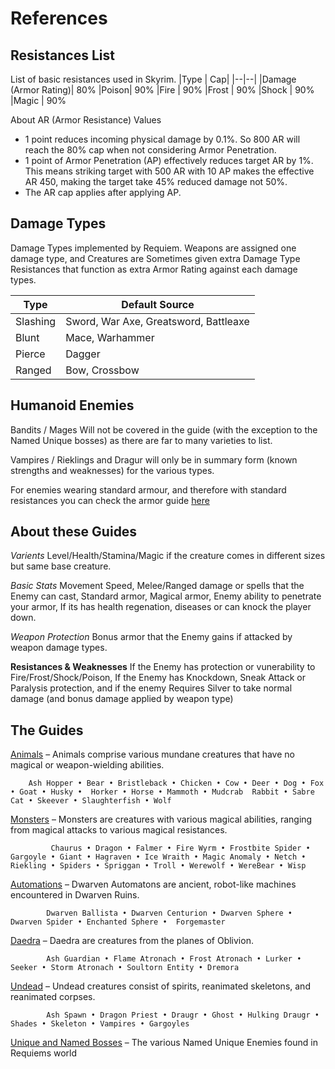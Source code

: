 # References

## Resistances List

List of basic resistances used in Skyrim.
|Type 	|	Cap|
|--|--|
|Damage (Armor Rating)| 	 	80%
|Poison| 	 	90%
|Fire  |	 	90%
|Frost |	 	90%
|Shock |	 	90%
|Magic |	 	90%

About AR (Armor Resistance) Values
  -  1 point reduces incoming physical damage by 0.1%. So 800 AR will reach the 80% cap when not considering Armor Penetration.
  -  1 point of Armor Penetration (AP) effectively reduces target AR by 1%. This means striking target with 500 AR with 10 AP makes the effective AR 450, making the target take 45% reduced damage not 50%.
  -  The AR cap applies after applying AP.

 
## Damage Types

Damage Types implemented by Requiem. Weapons are assigned one damage type, and Creatures are Sometimes given extra Damage Type Resistances that function as extra Armor Rating against each damage types.

|Type |	Default Source |
|--|--|
|Slashing |Sword, War Axe, Greatsword, Battleaxe
|Blunt 	|Mace, Warhammer
|Pierce |Dagger
|Ranged |Bow, Crossbow

## Humanoid Enemies 
Bandits / Mages Will not be covered in the guide (with the exception to the Named Unique bosses) as there are far to many varieties to list.

Vampires / Rieklings and Dragur will only be in summary form (known strengths and weaknesses) for the various types.

For enemies wearing standard armour, and therefore with standard resistances you can check the armor guide [here](https://docs.google.com/spreadsheets/d/1zGVErJigPePGmMetQRBgdFgfFEbFU2R_ymiNzGP9Y78/edit#gid=0) 

## About these Guides

*Varients*
Level/Health/Stamina/Magic if the creature comes in different sizes but same base creature. 

*Basic Stats*
Movement Speed, Melee/Ranged damage or spells that the Enemy can cast, Standard armor, Magical armor, Enemy ability to penetrate your armor, If its has health regenation, diseases or can knock the player down.

*Weapon Protection*
Bonus armor that the Enemy gains if attacked by weapon damage types.
 
**Resistances & Weaknesses**
If the Enemy has protection or vunerability to Fire/Frost/Shock/Poison, If the Enemy has Knockdown, Sneak Attack or Paralysis protection, and if the enemy Requires Silver to take normal damage (and bonus damage applied by weapon type)

## The Guides

[Animals](https://github.com/Wildlander-mod/Support/blob/master/Docs/EnemyAnimals.md) – Animals comprise various mundane creatures that have no magical or weapon-wielding abilities.

        Ash Hopper • Bear • Bristleback • Chicken • Cow • Deer • Dog • Fox • Goat • Husky •  Horker • Horse • Mammoth • Mudcrab  Rabbit • Sabre Cat • Skeever • Slaughterfish • Wolf

[Monsters](https://github.com/Wildlander-mod/Support/blob/master/Docs/EnemyMonsters.md) – Monsters are creatures with various magical abilities, ranging from magical attacks to various magical resistances.

             Chaurus • Dragon • Falmer • Fire Wyrm • Frostbite Spider • Gargoyle • Giant • Hagraven • Ice Wraith • Magic Anomaly • Netch • Riekling • Spiders • Spriggan • Troll • Werewolf • WereBear • Wisp
        
[Automations](https://github.com/Wildlander-mod/Support/blob/master/Docs/EnemyAutomations.md) – Dwarven Automatons are ancient, robot-like machines encountered in Dwarven Ruins.

            Dwarven Ballista • Dwarven Centurion • Dwarven Sphere • Dwarven Spider • Enchanted Sphere •  Forgemaster
            
[Daedra](https://github.com/Wildlander-mod/Support/blob/master/Docs/EnemyDaedra.md) – Daedra are creatures from the planes of Oblivion.
              
            Ash Guardian • Flame Atronach • Frost Atronach • Lurker • Seeker • Storm Atronach • Soultorn Entity • Dremora
            
[Undead](https://github.com/Wildlander-mod/Support/blob/master/Docs/EnemyUndead.md) – Undead creatures consist of spirits, reanimated skeletons, and reanimated corpses. 
              
            Ash Spawn • Dragon Priest • Draugr • Ghost • Hulking Draugr • Shades • Skeleton • Vampires • Gargoyles       
            
[Unique and Named Bosses](https://github.com/Wildlander-mod/Support/blob/master/Docs/EnemyUnique.md) – The various Named Unique Enemies found in Requiems world
  
   
